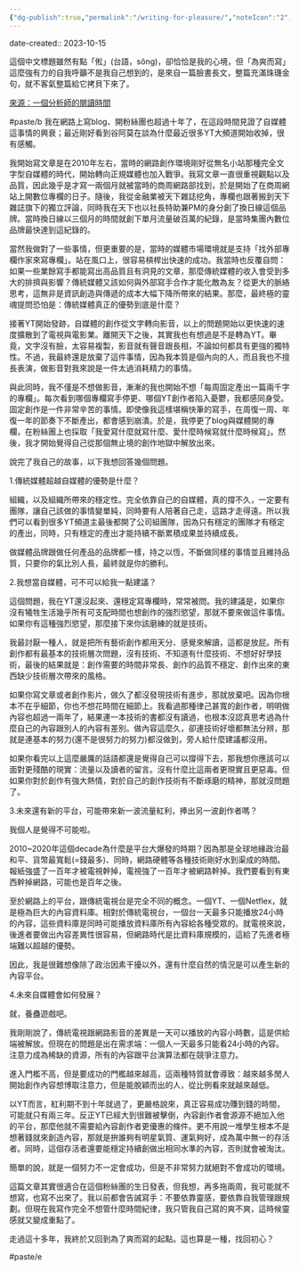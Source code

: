 ```yaml
---
{"dg-publish":true,"permalink":"/writing-for-pleasure/","noteIcon":"2","created":"","updated":""}
---
```


date-created:: 2023-10-15

這個中文標題雖然有點「倯」(台語，sông)，卻恰恰是我的心境，但「為爽而寫」這麼強有力的自我呼籲不是我自己想到的，是來自一篇臉書長文，整篇充滿珠璣金句，就不客氣整篇給它拷貝下來了。

[來源：一個分析師的閱讀時間](https://www.facebook.com/readandanalyseSeanHuang/posts/pfbid0THhg3djGKj6CQaUiucpzXRqTnA3Bge5u2Gax4Q7ob6x6t9qjFKLPUWpJJSZRwr3jl)

#paste/b 
我在網路上寫blog、開粉絲團也超過十年了，在這段時間見證了自媒體這事情的興衰；最近剛好看到谷阿莫在談為什麼最近很多YT大頻道開始收掉，很有感觸。

我開始寫文章是在2010年左右，當時的網路創作環境剛好從無名小站那種完全文字型自媒體的時代，開始轉向正規媒體也加入戰爭。我寫文章一直很重視觀點以及品質，因此幾乎是才寫一兩個月就被當時的商周網路部找到，於是開始了在商周網站上開數位專欄的日子。隨後，我從金融業被天下雜誌挖角，專欄也跟著搬到天下雜誌旗下的獨立評論，同時我在天下也以社長特助兼PM的身分創了換日線這個品牌。當時換日線以三個月的時間就創下單月流量破百萬的紀錄，是當時集團內數位品牌最快達到這紀錄的。

當然我做對了一些事情，但更重要的是，當時的媒體市場環境就是支持「找外部專欄作家來寫專欄」。站在風口上，很容易槓桿出快速的成功。我當時也反覆自問：如果一些業餘寫手都能寫出高品質且有洞見的文章，那麼傳統媒體的收入會受到多大的排擠與影響？傳統媒體又該如何與外部寫手合作才能化敵為友？從更大的脈絡思考，這無非是資訊創造與傳遞的成本大幅下降所帶來的結果。那麼，最終極的靈魂提問恐怕是：傳統媒體真正的優勢到底是什麼？

接著YT開始發跡，自媒體的創作從文字轉向影音，以上的問題開始以更快速的速度擴散到了電視與電影業。離開天下之後，其實我也有想過是不是轉為YT。畢竟，文字沒有臉，太容易複製，影音就有聲音跟長相，不論如何都具有更強的獨特性。不過，我最終還是放棄了這件事情，因為我本質是個內向的人，而且我也不擅長表演，做影音對我來說是一件太過消耗精力的事情。

與此同時，我不僅是不想做影音，漸漸的我也開始不想「每周固定產出一篇兩千字的專欄」。每次看到哪個專欄寫手停更、哪個YT創作者陷入憂鬱，我都感同身受。固定創作是一件非常辛苦的事情。即使像我這樣堪稱快筆的寫手，在周復一周、年復一年的節奏下不斷產出，都會感到崩潰。於是，我停更了blog與媒體開的專欄，在粉絲團上也採取「我愛寫什麼就寫什麼、愛什麼時候寫就什麼時候寫」。然後，我才開始覺得自己從那個無止境的創作地獄中解放出來。

說完了我自己的故事，以下我想回答幾個問題。

1.傳統媒體超越自媒體的優勢是什麼？

組織，以及組織所帶來的穩定性。完全依靠自己的自媒體，真的撐不久，一定要有團隊，讓自己該做的事情變單純，同時要有人陪著自己走，這路才走得遠。所以我們可以看到很多YT頻道主最後都開了公司組團隊，因為只有穩定的團隊才有穩定的產出，同時，只有穩定的產出才能持續不斷累積成果並持續成長。

做媒體品牌跟做任何產品的品牌都一樣，持之以恆，不斷做同樣的事情並且維持品質，只要你的氣比別人長，最終就是你的勝利。

2.我想當自媒體，可不可以給我一點建議？

這個問題，我在YT還沒起來、還穩定寫專欄時，常常被問。我的建議是，如果你沒有犧牲生活幾乎所有可支配時間也想創作的強烈慾望，那就不要來做這件事情。如果你有這種強烈慾望，那麼接下來你該磨練的就是技術。

我最討厭一種人，就是把所有藝術創作都用天分、感覺來解讀，這都是放屁。所有創作都有最基本的技術層次問題，沒有技術、不知道有什麼技術、不想好好學技術，最後的結果就是：創作需要的時間非常長、創作的品質不穩定、創作出來的東西缺少技術層次帶來的風格。

如果你寫文章或者創作影片，做久了都沒發現技術有進步，那就放棄吧。因為你根本不在乎細節，你也不想花時間在細節上。我看過那種律己甚寬的創作者，明明做內容也超過一兩年了，結果連一本技術的書都沒有讀過，也根本沒認真思考過為什麼自己的內容跟別人的內容有差別。做內容這麼久，卻連技術好壞都無法分辨，那就是連基本的努力(還不是很努力的努力)都沒做到，旁人給什麼建議都沒用。

如果你看完以上這麼嚴厲的話語都還是覺得自己可以撐得下去，那我想你應該可以面對更殘酷的現實：流量以及讀者的留言。沒有什麼比這兩者更現實且更惡毒。但如果你對於創作有強大熱情，對於自己的創作技術有不斷琢磨的精神，那就沒問題了。

3.未來還有新的平台，可能帶來新一波流量紅利，捧出另一波創作者嗎？

我個人是覺得不可能啦。

2010~2020年這個decade為什麼是平台大爆發的時期？因為那是全球地緣政治最和平、貨幣最寬鬆(=錢最多)、同時，網路硬體等各種技術剛好水到渠成的時間。報紙強盛了一百年才被電視幹掉，電視強了一百年才被網路幹掉。我們要看到有東西幹掉網路，可能也是百年之後。

至於網路上的平台，跟傳統電視台是完全不同的概念。一個YT、一個Netflex，就是極為巨大的內容資料庫。相對於傳統電視台，一個台一天最多只能播放24小時的內容，這些資料庫是同時可能播放資料庫所有內容給各種受眾的。就電視來說，後進者要做出內容差異性很容易，但網路時代是比資料庫規模的，這給了先進者極端難以超越的優勢。

因此，我是很難想像除了政治因素干擾以外，還有什麼自然的情況是可以產生新的內容平台。

4.未來自媒體會如何發展？

就，養蠱遊戲吧。

我剛剛說了，傳統電視跟網路影音的差異是一天可以播放的內容小時數，這是供給端被解放。但現在的問題是出在需求端：一個人一天最多只能看24小時的內容。注意力成為稀缺的資源，所有的內容跟平台演算法都在競爭注意力。

進入門檻不高，但是要成功的門檻越來越高，這兩種特質就會導致：越來越多閒人開始創作內容想博取注意力，但是能脫穎而出的人，從比例看來就越來越低。

以YT而言，紅利期不到十年就過了，更嚴格說來，真正容易成功賺到錢的時間，可能就只有兩三年。反正YT已經大到很難被擊倒，內容創作者會源源不絕加入他的平台，那麼他就不需要給內容創作者更優惠的條件。更不用說一堆學生根本不是想著錢就來創造內容，那就是拚誰夠有明星氣質、運氣夠好，成為萬中無一的存活者。同時，這個存活者還要能穩定持續創做出相同水準的內容，否則就會被淘汰。

簡單的說，就是一個努力不一定會成功，但是不非常努力就絕對不會成功的環境。

這篇文章其實很適合在這個粉絲團的生日發表，但我想，再多拖兩周，我可能就不想寫，也寫不出來了。我以前都會告誡寫手：不要依靠靈感，要依靠自我管理跟規劃。但現在我寫作完全不想管什麼時間紀律，我只管我自己寫的爽不爽，這時候靈感就又變成重點了。

走過這十多年，我終於又回到為了爽而寫的起點。這也算是一種，找回初心？

#paste/e 

